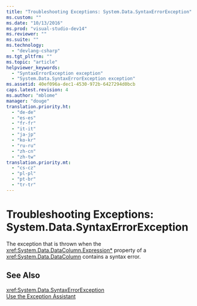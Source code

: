 ```yaml
---
title: "Troubleshooting Exceptions: System.Data.SyntaxErrorException"
ms.custom: ""
ms.date: "10/13/2016"
ms.prod: "visual-studio-dev14"
ms.reviewer: ""
ms.suite: ""
ms.technology: 
  - "devlang-csharp"
ms.tgt_pltfrm: ""
ms.topic: "article"
helpviewer_keywords: 
  - "SyntaxErrorException exception"
  - "System.Data.SyntaxErrorException exception"
ms.assetid: 40ef096a-dec1-4530-972b-6427294d0bcb
caps.latest.revision: 4
ms.author: "mblome"
manager: "douge"
translation.priority.ht: 
  - "de-de"
  - "es-es"
  - "fr-fr"
  - "it-it"
  - "ja-jp"
  - "ko-kr"
  - "ru-ru"
  - "zh-cn"
  - "zh-tw"
translation.priority.mt: 
  - "cs-cz"
  - "pl-pl"
  - "pt-br"
  - "tr-tr"
---
```

# Troubleshooting Exceptions: System.Data.SyntaxErrorException
The exception that is thrown when the <xref:System.Data.DataColumn.Expression*> property of a <xref:System.Data.DataColumn> contains a syntax error.  
  
## See Also  
 <xref:System.Data.SyntaxErrorException>   
 [Use the Exception Assistant](../Topic/How%20to:%20Use%20the%20Exception%20Assistant.md)